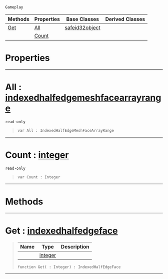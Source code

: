  `Gameplay`

|Methods|Properties|Base Classes|Derived Classes|
|---|---|---|---|
|[ Get](indexedhalfedgemeshfacearray.md#get-zilch-engine-document)|[ All](indexedhalfedgemeshfacearray.md#all-zilch-engine-document)|[safeid32object](safeid32object.md)| |
| |[ Count](indexedhalfedgemeshfacearray.md#count-zilch-engine-docume)| | |


 #  Properties


---  
 #  All : [indexedhalfedgemeshfacearrayrange](indexedhalfedgemeshfacearrayrange.md)

 `read-only`

> 
> ``` lang=cpp, name=Nada
> var All : IndexedHalfEdgeMeshFaceArrayRange


---  
 #  Count : [integer](../nada_base_types/integer.md)

 `read-only`

> 
> ``` lang=cpp, name=Nada
> var Count : Integer


---  
 #  Methods


---  
 #  Get : [indexedhalfedgeface](indexedhalfedgeface.md)

> 
> |Name|Type|Description|
> |---|---|---|
> ||[integer](../nada_base_types/integer.md)| |
> ``` lang=cpp, name=Nada
> function Get( : Integer) : IndexedHalfEdgeFace
> ``` 


---  
 

 